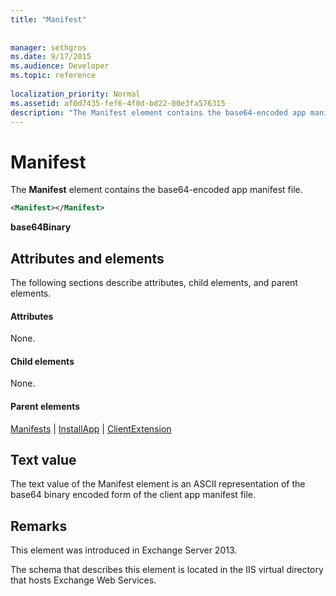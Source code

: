 ```yaml
---
title: "Manifest"
 
 
manager: sethgros
ms.date: 9/17/2015
ms.audience: Developer
ms.topic: reference
 
localization_priority: Normal
ms.assetid: af0d7435-fef6-4f0d-bd22-00e3fa576315
description: "The Manifest element contains the base64-encoded app manifest file."
---
```


# Manifest

The **Manifest** element contains the base64-encoded app manifest file. 
  
```XML
<Manifest></Manifest>
```

 **base64Binary**
## Attributes and elements

The following sections describe attributes, child elements, and parent elements.
  
#### Attributes

None.
  
#### Child elements

None.
  
#### Parent elements

[Manifests](manifests.md) | [InstallApp](installapp.md) | [ClientExtension](clientextension.md)
  
## Text value

The text value of the Manifest element is an ASCII representation of the base64 binary encoded form of the client app manifest file.
  
## Remarks

This element was introduced in Exchange Server 2013.
  
The schema that describes this element is located in the IIS virtual directory that hosts Exchange Web Services.
  

